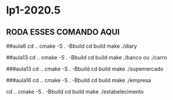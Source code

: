 # lp1-2020.5

## RODA ESSES COMANDO AQUI

##aula6
cd ..
cmake -S . -Bbuild
cd build 
make
./diary

##aula13
cd ..
cmake -S . -Bbuild
cd build 
make
./banco ou ./carro

###aula13
cd ..
cmake -S . -Bbuild
cd build 
make
./supemercado

###aula16
cd ..
cmake -S . -Bbuild
cd build 
make
./empresa


cd ..
cmake -S . -Bbuild
cd build 
make
./estabelecimento
